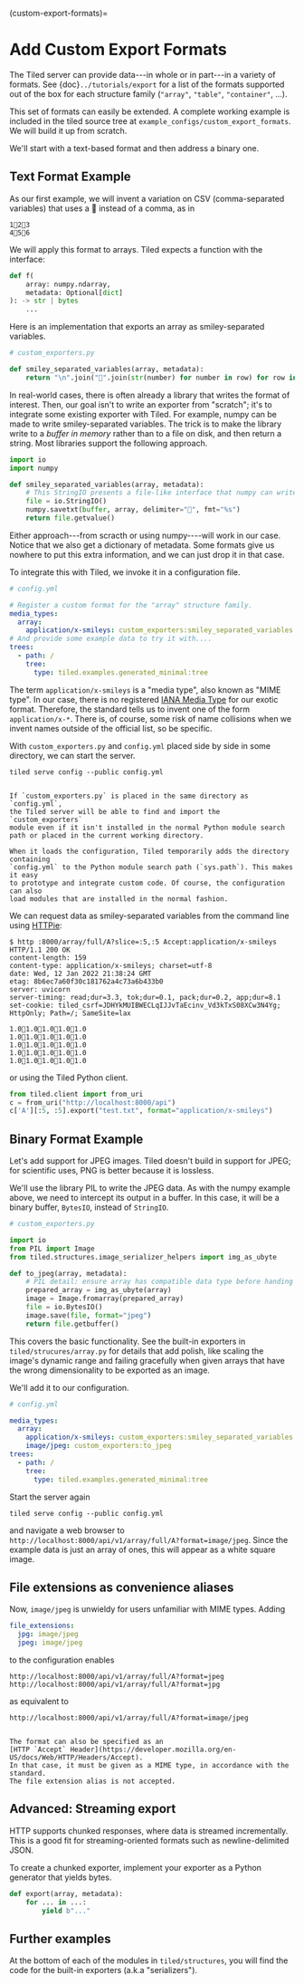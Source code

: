 (custom-export-formats)=
# Add Custom Export Formats

The Tiled server can provide data---in whole or in part---in a variety of
formats. See {doc}`../tutorials/export` for a list of the formats supported out
of the box for each structure family (`"array"`, `"table"`, `"container"`, ...).

This set of formats can easily be extended. A complete working example is
included in the tiled source tree at `example_configs/custom_export_formats`.
We will build it up from scratch.

We'll start with a text-based format and then address a binary one.

## Text Format Example

As our first example, we will invent a variation on CSV (comma-separated variables)
that uses a 🙂 instead of a comma, as in

```
1🙂2🙂3
4🙂5🙂6
```

We will apply this format to arrays. Tiled expects a function with the interface:

```py
def f(
    array: numpy.ndarray,
    metadata: Optional[dict]
): -> str | bytes
    ...
```

Here is an implementation that exports an array as smiley-separated variables.

```py
# custom_exporters.py

def smiley_separated_variables(array, metadata):
    return "\n".join("🙂".join(str(number) for number in row) for row in array)
```

In real-world cases, there is often already a library that writes the format
of interest. Then, our goal isn't to write an exporter from "scratch"; it's to
integrate some existing exporter with Tiled. For example, numpy can be made to
write smiley-separated variables. The trick is to make the library write to a
_buffer in memory_ rather than to a file on disk, and then return a string. Most
libraries support the following approach.

```py
import io
import numpy

def smiley_separated_variables(array, metadata):
    # This StringIO presents a file-like interface that numpy can write to.
    file = io.StringIO()
    numpy.savetxt(buffer, array, delimiter="🙂", fmt="%s")
    return file.getvalue()
```

Either approach---from scracth or using numpy----will work in our case. Notice
that we also get a dictionary of metadata. Some formats give us nowhere to put
this extra information, and we can just drop it in that case.

To integrate this with Tiled, we invoke it in a configuration file.

```yaml
# config.yml

# Register a custom format for the "array" structure family.
media_types:
  array:
    application/x-smileys: custom_exporters:smiley_separated_variables
# And provide some example data to try it with....
trees:
  - path: /
    tree:
      type: tiled.examples.generated_minimal:tree
```

The term `application/x-smileys` is a "media type", also known as "MIME type".
In our case, there is no registered
[IANA Media Type](https://www.iana.org/assignments/media-types/media-types.xhtml)
for our exotic format. Therefore, the standard tells us to invent one of the form
`application/x-*`. There is, of course, some risk of name
collisions when we invent names outside of the official list, so be specific.

With `custom_exporters.py` and `config.yml` placed side by side in some
directory, we can start the server.

```
tiled serve config --public config.yml
```

```{note}

If `custom_exporters.py` is placed in the same directory as `config.yml`,
the Tiled server will be able to find and import the `custom_exporters`
module even if it isn't installed in the normal Python module search
path or placed in the current working directory.

When it loads the configuration, Tiled temporarily adds the directory containing
`config.yml` to the Python module search path (`sys.path`). This makes it easy
to prototype and integrate custom code. Of course, the configuration can also
load modules that are installed in the normal fashion.
```

We can request data as smiley-separated variables from the command line
using [HTTPie](https://httpie.io/):

```
$ http :8000/array/full/A?slice=:5,:5 Accept:application/x-smileys
HTTP/1.1 200 OK
content-length: 159
content-type: application/x-smileys; charset=utf-8
date: Wed, 12 Jan 2022 21:38:24 GMT
etag: 8b6ec7a60f30c181762a4c73a6b433b0
server: uvicorn
server-timing: read;dur=3.3, tok;dur=0.1, pack;dur=0.2, app;dur=8.1
set-cookie: tiled_csrf=JDHYkMUIBWECLqIJJvTaEcinv_Vd3kTxS08XCw3N4Yg; HttpOnly; Path=/; SameSite=lax

1.0🙂1.0🙂1.0🙂1.0🙂1.0
1.0🙂1.0🙂1.0🙂1.0🙂1.0
1.0🙂1.0🙂1.0🙂1.0🙂1.0
1.0🙂1.0🙂1.0🙂1.0🙂1.0
1.0🙂1.0🙂1.0🙂1.0🙂1.0
```

or using the Tiled Python client.

```py
from tiled.client import from_uri
c = from_uri("http://localhost:8000/api")
c['A'][:5, :5].export("test.txt", format="application/x-smileys")
```

## Binary Format Example

Let's add support for JPEG images. Tiled doesn't build in support for JPEG; for
scientific uses, PNG is better because it is lossless.

We'll use the library PIL to write the JPEG data. As with the numpy example
above, we need to intercept its output in a buffer. In this case, it will be a
binary buffer, `BytesIO`, instead of `StringIO`.

```py
# custom_exporters.py

import io
from PIL import Image
from tiled.structures.image_serializer_helpers import img_as_ubyte

def to_jpeg(array, metadata):
    # PIL detail: ensure array has compatible data type before handing to PIL.
    prepared_array = img_as_ubyte(array)
    image = Image.fromarray(prepared_array)
    file = io.BytesIO()
    image.save(file, format="jpeg")
    return file.getbuffer()
```

This covers the basic functionality. See the built-in exporters in
`tiled/strucures/array.py` for details that add polish, like scaling the
image's dynamic range and failing gracefully when given arrays that have the
wrong dimensionality to be exported as an image.

We'll add it to our configuration.

```yaml
# config.yml

media_types:
  array:
    application/x-smileys: custom_exporters:smiley_separated_variables
    image/jpeg: custom_exporters:to_jpeg
trees:
  - path: /
    tree:
      type: tiled.examples.generated_minimal:tree
```

Start the server again

```
tiled serve config --public config.yml
```

and navigate a web browser to `http://localhost:8000/api/v1/array/full/A?format=image/jpeg`.
Since the example data is just an array of ones, this will appear as a white square image.

## File extensions as convenience aliases

Now, `image/jpeg` is unwieldy for users unfamiliar with MIME types. Adding

```yaml
file_extensions:
  jpg: image/jpeg
  jpeg: image/jpeg
```

to the configuration enables

```
http://localhost:8000/api/v1/array/full/A?format=jpeg
http://localhost:8000/api/v1/array/full/A?format=jpg
```

as equivalent to

```
http://localhost:8000/api/v1/array/full/A?format=image/jpeg
```

```{note}

The format can also be specified as an
[HTTP `Accept` Header](https://developer.mozilla.org/en-US/docs/Web/HTTP/Headers/Accept).
In that case, it must be given as a MIME type, in accordance with the standard.
The file extension alias is not accepted.
```

## Advanced: Streaming export

HTTP supports chunked responses, where data is streamed incrementally. This
is a good fit for streaming-oriented formats such as newline-delimited JSON.

To create a chunked exporter, implement your exporter as a Python generator
that yields bytes.

```python
def export(array, metadata):
    for ... in ...:
        yield b"..."
```

## Further examples

At the bottom of each of the modules in `tiled/structures`, you will
find the code for the built-in exporters (a.k.a "serializers").
